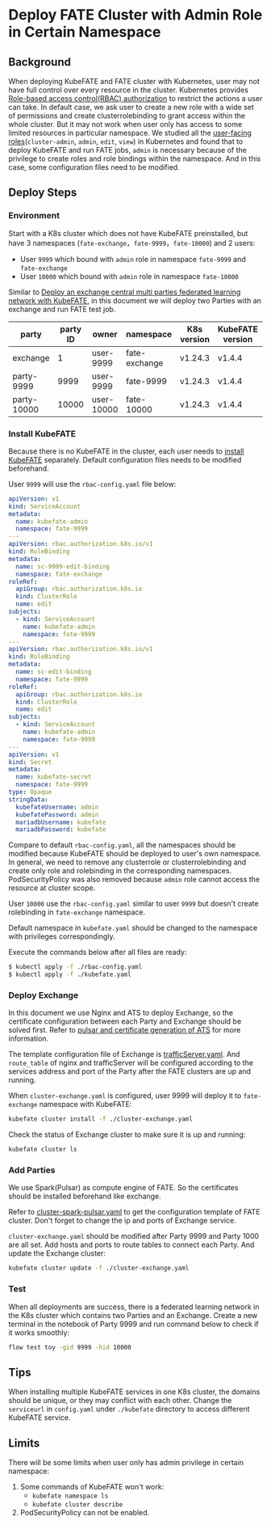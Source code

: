 # Deploy FATE Cluster with Admin Role in Certain Namespace

## Background

When deploying KubeFATE and FATE cluster with Kubernetes, user may not have full control over every resource in the cluster. Kubernetes provides [Role-based access control(RBAC) authorization](https://kubernetes.io/docs/reference/access-authn-authz/rbac/) to restrict the actions a user can take. In default case, we ask user to create a new role with a wide set of permissions and create clusterrolebinding to grant access within the whole cluster. But it may not work when user only has access to some limited resources in particular namespace. We studied all the [user-facing roles](https://kubernetes.io/docs/reference/access-authn-authz/rbac/#user-facing-roles)(`cluster-admin`, `admin`, `edit`, `view`) in Kubernetes and found that to deploy KubeFATE and run FATE jobs, `admin` is necessary because of the privilege to create roles and role bindings within the namespace. And in this case, some configuration files need to be modified.

## Deploy Steps

### Environment

Start with a K8s cluster which does not have KubeFATE preinstalled, but have 3 namespaces (`fate-exchange`，`fate-9999`，`fate-10000`) and 2 users:

- User `9999` which bound with `admin` role in namespace `fate-9999` and `fate-exchange`
- User `10000` which bound with `admin` role in namespace `fate-10000`

Similar to [Deploy an exchange central multi parties federated learning network with KubeFATE](https://github.com/FederatedAI/KubeFATE/wiki/Deploy-an-exchange-central-multi-parties-federated-learning-network-with-KubeFATE), in this document we will deploy two Parties with an exchange and run FATE test job.

| party       | party ID | owner      | namespace     | K8s version | KubeFATE version | FATE version |
|-------------|----------|------------|---------------|-------------|------------------|--------------|
| exchange    | 1        | user-9999  | fate-exchange | v1.24.3     | v1.4.4           | v1.8.0       |
| party-9999  | 9999     | user-9999  | fate-9999     | v1.24.3     | v1.4.4           | v1.8.0       |
| party-10000 | 10000    | user-10000 | fate-10000    | v1.24.3     | v1.4.4           | v1.8.0       |

### Install KubeFATE

Because there is no KubeFATE in the cluster, each user needs to [install KubeFATE](https://github.com/FederatedAI/KubeFATE/tree/master/k8s-deploy#readme) separately. Default configuration files needs to be modified beforehand.

User `9999` will use the `rbac-config.yaml` file below:

```yaml
apiVersion: v1
kind: ServiceAccount
metadata:
  name: kubefate-admin
  namespace: fate-9999
---
apiVersion: rbac.authorization.k8s.io/v1
kind: RoleBinding
metadata:
  name: sc-9999-edit-binding
  namespace: fate-exchange
roleRef:
  apiGroup: rbac.authorization.k8s.io
  kind: ClusterRole
  name: edit
subjects:
  - kind: ServiceAccount
    name: kubefate-admin
    namespace: fate-9999
---
apiVersion: rbac.authorization.k8s.io/v1
kind: RoleBinding
metadata:
  name: sc-edit-binding
  namespace: fate-9999
roleRef:
  apiGroup: rbac.authorization.k8s.io
  kind: ClusterRole
  name: edit
subjects:
  - kind: ServiceAccount
    name: kubefate-admin
    namespace: fate-9999
---
apiVersion: v1
kind: Secret
metadata:
  name: kubefate-secret
  namespace: fate-9999
type: Opaque
stringData:
  kubefateUsername: admin
  kubefatePassword: admin
  mariadbUsername: kubefate
  mariadbPassword: kubefate
```

Compare to default `rbac-config.yaml`, all the namespaces should be modified because KubeFATE should be deployed to user's own namespace. In general, we need to remove any clusterrole or clusterrolebinding and create only role and rolebinding in the corresponding namespaces. PodSecurityPolicy was also removed because `admin` role cannot access the resource at cluster scope.

User `10000` use the `rbac-config.yaml` similar to user `9999` but doesn't create rolebinding in `fate-exchange` namespace.

Default namespace in `kubefate.yaml` should be changed to the namespace with privileges correspondingly.

Execute the commands below after all files are ready:

```bash
$ kubectl apply -f ./rbac-config.yaml
$ kubectl apply -f ./kubefate.yaml
```

### Deploy Exchange

In this document we use Nginx and ATS to deploy Exchange, so the certificate configuration between each Party and Exchange should be solved first. Refer to [pulsar and certificate generation of ATS](https://github.com/FederatedAI/FATE/blob/v1.6.0/cluster-deploy/doc/fate_on_spark/FATE_on_spark_with_pulsar_zh.md) for more information.

The template configuration file of Exchange is [trafficServer.yaml](https://github.com/FederatedAI/KubeFATE/blob/master/k8s-deploy/examples/party-exchange/trafficServer.yaml). And `route_table` of nginx and trafficServer will be configured according to the services address and port of the Party after the FATE clusters are up and running.

When `cluster-exchange.yaml` is configured, user 9999 will deploy it to `fate-exchange` namespace with KubeFATE:

```sh
kubefate cluster install -f ./cluster-exchange.yaml
```

Check the status of Exchange cluster to make sure it is up and running:

```sh
kubefate cluster ls
```

### Add Parties

We use Spark(Pulsar) as compute engine of FATE. So the certificates should be installed beforehand like exchange.

Refer to [cluster-spark-pulsar.yaml](https://github.com/FederatedAI/KubeFATE/blob/master/k8s-deploy/examples/party-9999/cluster-spark-pulsar.yaml) to get the configuration template of FATE cluster. Don't forget to change the ip and ports of Exchange service.

`cluster-exchange.yaml` should be modified after Party 9999 and Party 1000 are all set. Add hosts and ports to route tables to connect each Party. And update the Exchange cluster:

```sh
kubefate cluster update -f ./cluster-exchange.yaml
```

### Test

When all deployments are success, there is a federated learning network in the K8s cluster which contains two Parties and an Exchange. Create a new terminal in the notebook of Party 9999 and run command below to check if it works smoothly:

```sh
flow test toy -gid 9999 -hid 10000
```

## Tips

When installing multiple KubeFATE services in one K8s cluster, the domains should be unique, or they may conflict with each other. Change the `serviceurl` in `config.yaml` under `./kubefate` directory to access different KubeFATE service.

## Limits

There will be some limits when user only has admin privilege in certain namespace:

1. Some commands of KubeFATE won't work:
   - `kubefate namespace ls`
   - `kubefate cluster describe`
2. PodSecurityPolicy can not be enabled.
